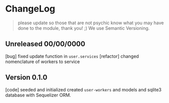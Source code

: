 # ChangeLog 
>please update so those that are not psychic know what you may have done to the module, thank you! ;) We use Semantic Versioning.
    
## Unreleased 00/00/0000
[bug] fixed update function in `user.services` 
[refactor] changed nomenclature of workers to service

## Version 0.1.0
[code] seeded and initialized created `user-workers` and models and sqlite3 database with Sequelizer ORM.